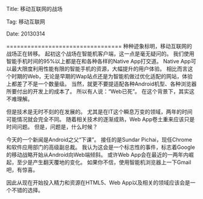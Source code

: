 Title: 移动互联网的战场 

Tag: 移动互联网

Date: 20130314

=================================
种种迹象标明，移动互联网的战场正在转移。
起初这个战场在智能机客户端，这一点是毫无疑问的。
我们使用智能手机时间的95%以上都是在和各种各样的Native App打交道。
Native App可以最大限度利用性能有限的智能手机的资源，大幅提升的用户体验。
相比而言这个时期的Web，无论是早期的Wap站点还是为智能机做过优化适配的网站，体验上都差了不是一个数量级。
当然，就更不要提适配各种Android机型、各种浏览器所要付出的开发上的成本了。
所以有人说：“Web已死”。
在这个背景下，其实这不难理解。

但是技术是无时不刻的在发展的。
尤其是在IT这个瞬息万变的领域，两年的时间可能情况就会完全不同。
随着相关技术的逐渐成熟，Web App卷土重来应该只是时间问题。
但是，问题是，什么时候？

今天的一个新闻是Android之父“下课”。
接任的是Sundar Pichai，现任Chrome和软件应用部门的高级副总裁。
我认为这会是一个标志性的事件，标志着Google的移动战略开始从Android向Web端倾斜。
或许Web App会在最近的一两年内崛起，至少是产生翻天覆地的变化。
如果你不信，使用智能机浏览器上一下Gmail吧，有惊喜。

因此从现在开始投入精力和资源在HTML5、Web App以及相关的领域应该会是一个不错的选择。
